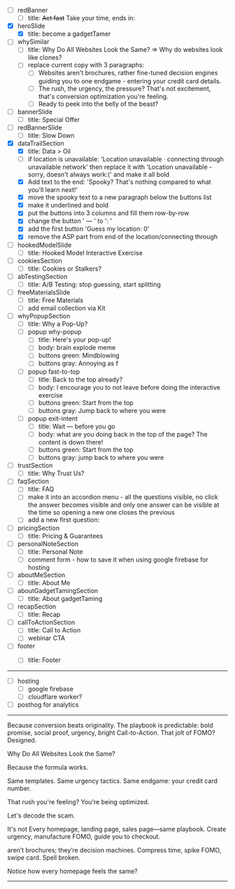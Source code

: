 - [ ] redBanner
    - [ ] title: <s>Act fast</s> Take your time, ends in:
- [x] heroSlide
    - [x] title: become a gadgetTamer
- [ ] whySimilar
    - [ ] title: Why Do All Websites Look the Same? => Why do websites look like clones?
    - [ ] replace current copy with 3 paragraphs:
        - [ ] Websites aren't brochures, rather fine-tuned decision engines guiding you to one endgame - entering your credit card details. 
        - [ ] The rush, the urgency, the pressure? That's not excitement, that's conversion optimization you're feeling. 
        - [ ] Ready to peek into the belly of the beast?
- [ ] bannerSlide
    - [ ] title: Special Offer
- [ ] redBannerSlide
    - [ ] title: Slow Down
- [x] dataTrailSection
    - [x] title: Data > Oil
    - [ ] if location is unavailable: 'Location unavailable · connecting through unavailable network' then replace it with 'Location unavailable - sorry, doesn't always work:(' and make it all bold
    - [x] Add text to the end: 'Spooky? That's nothing compared to what you'll learn next!'
    - [x] move the spooky text to a new paragraph below the buttons list
    - [x] make it underlined and bold 
    - [x] put the buttons into 3 columns and fill them row-by-row
    - [x] change the button ' — ' to ': '
    - [x] add the first button 'Guess my location: 0'
    - [x] remove the ASP part from end of the location/connecting through 
- [ ] hookedModelSlide
    - [ ] title: Hooked Model Interactive Exercise
- [ ] cookiesSection
    - [ ] title: Cookies or Stalkers?
- [ ] abTestingSection
    - [ ] title: A/B Testing: stop guessing, start splitting
- [ ] freeMaterialsSlide
    - [ ] title: Free Materials
    - [ ] add email collection via Kit
- [ ] whyPopupSection
    - [ ] title: Why a Pop-Up?
    - [ ] popup why-popup
        - [ ] title: Here's your pop-up!
        - [ ] body: brain explode meme
        - [ ] buttons green: Mindblowing 
        - [ ] buttons gray: Annoying as f
    - [ ] popup fast-to-top
        - [ ] title: Back to the top already?
        - [ ] body: I encourage you to not leave before doing the interactive exercise
        - [ ] buttons green: Start from the top
        - [ ] buttons gray: Jump back to where you were
    - [ ] popup exit-intent
        - [ ] title: Wait — before you go
        - [ ] body: what are you doing back in the top of the page? The content is down there!
        - [ ] buttons green: Start from the top
        - [ ] buttons gray: jump back to where you were
- [ ] trustSection
    - [ ] title: Why Trust Us?
- [ ] faqSection
    - [ ] title: FAQ
    - [ ] make it into an accordion menu - all the questions visible, no click the answer becomes visible and only one answer can be visible at the time so opening a new one closes the previous
    - [ ] add a new first question: 
- [ ] pricingSection
    - [ ] title: Pricing & Guarantees
- [ ] personalNoteSection
    - [ ] title: Personal Note
    - [ ] comment form - how to save it when using google firebase for hosting
- [ ] aboutMeSection
    - [ ] title: About Me
- [ ] aboutGadgetTamingSection
    - [ ] title: About gadgetTaming
- [ ] recapSection
    - [ ] title: Recap
- [ ] callToActionSection
    - [ ] title: Call to Action
    - [ ] webinar CTA
- [ ] footer
    - [ ] title: Footer



--------
- [ ] hosting
    - [ ] google firebase
    - [ ] cloudflare worker?
- [ ] posthog for analytics
--------




Because conversion beats originality. The playbook is predictable: bold promise, social proof, urgency, bright Call-to-Action. That jolt of FOMO? Designed.



Why Do All Websites Look the Same?

Because the formula works.

Same templates. Same urgency tactics. Same endgame: your credit card number. 

That rush you're feeling? You're being optimized.

Let's decode the scam.  


 It's not
Every homepage, landing page, sales page—same playbook. Create urgency, manufacture FOMO, guide you to checkout. 



 aren’t brochures; they’re decision machines. Compress time, spike FOMO, swipe card. Spell broken.

Notice how every homepage feels the same?


------



